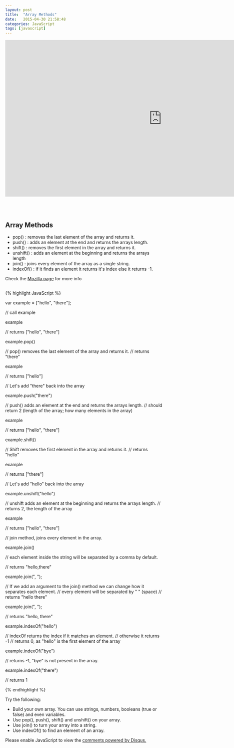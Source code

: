 ```yaml
---
layout: post
title:  "Array Methods"
date:   2015-04-30 21:58:48
categories: JavaScript
tags: [javascript]
---
```


<iframe src="https://player.vimeo.com/video/128020272" width="1000" height="500" frameborder="0" webkitallowfullscreen mozallowfullscreen allowfullscreen></iframe>


<br><br>

<div class="not-on-video">
  <h2>Array Methods</h2>
  <ul>
    <li>pop() : removes the last element of the array and returns it. </li>
    <li>push() : adds an element at the end and returns the arrays length.</li>
    <li>shift() : removes the first element in the array and returns it.</li>
    <li>unshift() : adds an element at the beginning and returns the arrays length </li>
    <li>join() : joins every element of the array as a single string.</li>
    <li>indexOf() : if it finds an element it returns it's index else it returns -1. </li>
  </ul>

  <p>Check the <a href="https://developer.mozilla.org/en-US/docs/Web/JavaScript/Reference/Global_Objects/Array/prototype#Methods" target="_blank">Mozilla page</a> for more info</p>
</div> 

<h2></h2>



{% highlight JavaScript %}

var example = ["hello", "there"];

// call example

example

// returns ["hello", "there"]

example.pop()

// pop() removes the last element of the array and returns it.
// returns "there"

example

// returns ["hello"]

// Let's add "there" back into the array

example.push("there")


// push() adds an element at the end and returns the arrays length.
// should return 2 (length of the array; how many elements in the array)

example

// returns ["hello", "there"]

example.shift()

// Shift removes the first element in the array and returns it.
// returns "hello"

example

// returns ["there"]

// Let's add "hello" back into the array

example.unshift("hello")

// unshift adds an element at the beginning and returns the arrays length.
// returns 2, the length of the array

example

// returns ["hello", "there"]

// join method, joins every element in the array.

example.join()

// each element inside the string will be separated by a comma by default.

// returns "hello,there"

example.join(", ");

// If we add an argument to the join() method we can change how it separates each element.
// every element will be separated by " " (space)
// returns "hello there"

example.join(", ");

// returns "hello, there"


example.indexOf("hello")

// indexOf returns the index if it matches an element.
// otherwise it returns -1
// returns 0, as "hello" is the first element of the array

example.indexOf("bye")

// returns -1, "bye" is not present in the array.

example.indexOf("there")

// returns 1

{% endhighlight %}


<p>Try the following:</p>
<ul>
  <li>Build your own array.  You can use strings, numbers, booleans (true or false) and even variables.</li>
  <li>Use pop(), push(), shift() and unshift() on your array.</li>
  <li>Use join() to turn your array into a string.</li>
  <li>Use indexOf() to find an element of an array.</li>
</ul> 


<div id="disqus_thread"></div>
<script type="text/javascript">
    /* * * CONFIGURATION VARIABLES * * */
    var disqus_shortname = 'devschool';

    /* * * DON'T EDIT BELOW THIS LINE * * */
    (function() {
        var dsq = document.createElement('script'); dsq.type = 'text/javascript'; dsq.async = true;
        dsq.src = '//' + disqus_shortname + '.disqus.com/embed.js';
        (document.getElementsByTagName('head')[0] || document.getElementsByTagName('body')[0]).appendChild(dsq);
    })();
</script>
<noscript>Please enable JavaScript to view the <a href="https://disqus.com/?ref_noscript" rel="nofollow">comments powered by Disqus.</a></noscript>
